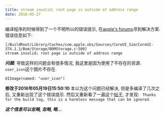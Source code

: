 ```yaml
---
title: stream invalid; root page is outside of address range
date: 2016-05-27
---
```


编译程序的时候得到了一个不明所以的错误提示,  在[apple's forums](https://forums.developer.apple.com/thread/21723)寻到解决方案.
错误信息如下:
```
[/BuildRoot/Library/Caches/com.apple.xbs/Sources/CoreUI_Sim/CoreUI-374.1.1/Bom/Storage/BOMStorage.c:509] 
stream invalid; root page is outside of address range
```

***问题:***
导致这样的问题会有很多情况, 我这里是因为使用了不存在的资源. `user_icon`这个图片不存在.
```
UIImage(named: "user_icon")
```


**修改于2016年05月19日15:50:10**
本以为这个问题已经解决, 但是多编译了几次之后, 又重新出现了这个错误提示. 然后又重新看了一遍这个[帖子](https://forums.developer.apple.com/thread/21723), 才发现: ` Thanks for the build log, this is a harmless message that can be ignored.`

***这个信息可以忽略, 忽略, 略...***
